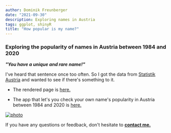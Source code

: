 ```yaml
---
author: Dominik Freunberger
date: "2021-09-30"
description: Exploring names in Austria
tags: ggplot, shinyR
title: "How popular is my name?"
---
```


### Exploring the popularity of names in Austria between 1984 and 2020

___"You have a unique and rare name!"___ 

I've heard that sentence once too often. So I got the data from [Statistik Austria](https://www.statistik.at/web_de/statistiken/menschen_und_gesellschaft/bevoelkerung/geborene/vornamen/index.html) and wanted to see if there's something to it.

- The rendered page is [here.](https://dmnkfr.github.io/my_name/)

- The app that let's you check your own name's popularity in Austria between 1984 and 2020 is [here.](https://dmnkfr.shinyapps.io/my_name_your_name/)

[![photo](/projects/images/my_name.png)](https://dmnkfr.github.io/my_name/)

If you have any questions or feedback, don't hesitate to [__contact me.__](https://dmnkfr.netlify.app/)